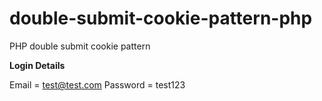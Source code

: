 # double-submit-cookie-pattern-php
PHP double submit cookie pattern

<b>Login Details</b>

Email  = test@test.com
Password =  test123

